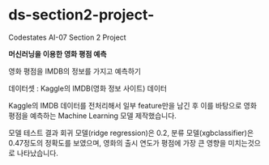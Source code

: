 # ds-section2-project-
Codestates AI-07 Section 2 Project

**머신러닝을 이용한 영화 평점 예측**

영화 평점을 IMDB의 정보를 가지고 예측하기

데이터셋 : Kaggle의 IMDB(영화 정보 사이트) 데이터

Kaggle의 IMDB 데이터를 전처리해서 일부 feature만을 남긴 후 이를 바탕으로 영화 평점을 예측하는 Machine Learning 모델 제작했습니다.

모델 테스트 결과 회귀 모델(ridge regression)은 0.2, 분류 모델(xgbclassifier)은 0.47정도의 정확도를 보였으며, 영화의 출시 연도가 평점에 가장 큰 영향을 미치는것으로 나타났습니다.
